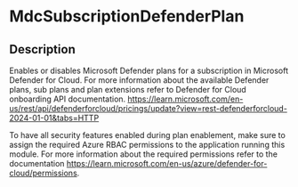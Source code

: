
# MdcSubscriptionDefenderPlan

## Description

Enables or disables Microsoft Defender plans for a subscription in Microsoft Defender for Cloud.
For more information about the available Defender plans, sub plans and plan extensions refer to Defender for Cloud onboarding API documentation.
https://learn.microsoft.com/en-us/rest/api/defenderforcloud/pricings/update?view=rest-defenderforcloud-2024-01-01&tabs=HTTP


To have all security features enabled during plan enablement, make sure to assign the required Azure RBAC permissions to the application running this module.
For more information about the required permissions refer to the documentation https://learn.microsoft.com/en-us/azure/defender-for-cloud/permissions.
